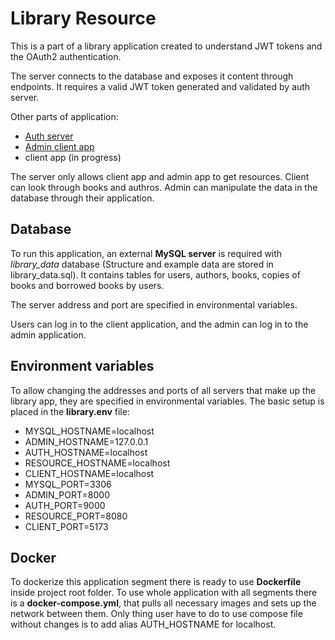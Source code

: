 # Library Resource
This is a part of a library application created to understand JWT tokens and the OAuth2 authentication.

The server connects to the database and exposes it content through endpoints. It requires a valid JWT token generated and validated by auth server.

Other parts of application:
- [Auth server](https://github.com/Grochu25/authServer)
- [Admin client app](https://github.com/Grochu25/library-admin-client)
- client app (in progress)

The server only allows client app and admin app to get resources. Client can look through books and authros. Admin can manipulate the data in the database through their application.

## Database
To run this application, an external **MySQL server** is required with *library_data* database (Structure and example data are stored in library_data.sql).
It contains tables for users, authors, books, copies of books and borrowed books by users.

The server address and port are specified in environmental variables.

Users can log in to the client application, and the admin can log in to the admin application.

## Environment variables
To allow changing the addresses and ports of all servers that make up the library app, they are specified in environmental variables. The basic setup is placed in the **library.env** file:
- MYSQL_HOSTNAME=localhost
- ADMIN_HOSTNAME=127.0.0.1
- AUTH_HOSTNAME=localhost
- RESOURCE_HOSTNAME=localhost
- CLIENT_HOSTNAME=localhost
- MYSQL_PORT=3306
- ADMIN_PORT=8000
- AUTH_PORT=9000
- RESOURCE_PORT=8080
- CLIENT_PORT=5173

## Docker
To dockerize this application segment there is ready to use **Dockerfile** inside project root folder.
To use whole application with all segments there is a **docker-compose.yml**, that pulls all necessary images and sets up the network between them. Only thing user have to do to use compose file without changes is to add alias AUTH_HOSTNAME for localhost.
